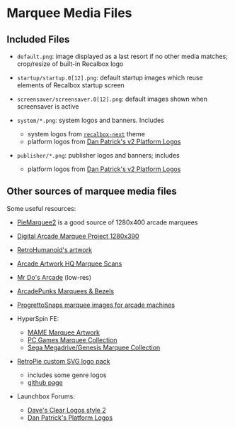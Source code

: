 # Marquee Media Files

## Included Files

- `default.png`: image displayed as a last resort if no other media matches; crop/resize of built-in Recalbox logo

- `startup/startup.0[12].png`: default startup images which reuse elements of Recalbox startup screen

- `screensaver/screensaver.0[12].png`: default images shown when screensaver is active

- `system/*.png`: system logos and banners. Includes
    - system logos from [`recalbox-next`](https://gitlab.com/recalbox/recalbox-themes/-/tree/master/themes/recalbox-next) theme
    - platform logos from [Dan Patrick's v2 Platform Logos](https://archive.org/details/console-logos-professionally-redrawn-plus-official-versions)

- `publisher/*.png`: publisher logos and banners; includes
    - platform logos from [Dan Patrick's v2 Platform Logos](https://archive.org/details/console-logos-professionally-redrawn-plus-official-versions)



## Other sources of marquee media files

Some useful resources:

- [PieMarquee2](https://github.com/losernator/PieMarquee2/tree/main/marquee) is a good source of 1280x400 arcade marquees

- [Digital Arcade Marquee Project 1280x390](https://github.com/jdotfite/DigitalArcadeMarqueeProject-1280x390)

- [RetroHumanoid's artwork](https://retrohumanoid.weebly.com/downloads.html)

- [Arcade Artwork HQ Marquee Scans](https://www.arcadeartwork.org/index.php?/category/37)

- [Mr Do's Arcade](https://mrdo.mameworld.info/mame_artwork_ingame.php) (low-res)

- [ArcadePunks Marquees & Bezels](https://www.arcadepunks.com/marquees-digital-marquees-cab-2/)

- [ProgrettoSnaps marquee images for arcade machines](https://www.progettosnaps.net/marquees/)

- HyperSpin FE:
    - [MAME Marquee Artwork](https://hyperspin-fe.com/files/file/13379-mame-marquee-artwork/)
    - [PC Games Marquee Collection](https://hyperspin-fe.com/files/file/19937-pc-games-marquee-collection/)
    - [Sega Megadrive/Genesis Marquee Collection](https://hyperspin-fe.com/files/file/19912-sega-megadrivegenesis-marquee-collection/)


- [RetroPie custom SVG logo pack](https://retropie.org.uk/forum/topic/3226/es-custom-svg-logo-pack-includes-specific-mame-logos)
	- includes some genre logos
	- [github page](https://github.com/UDb23/rpie-custom)

- Launchbox Forums:
    - [Dave's Clear Logos style 2](https://forums.launchbox-app.com/files/file/787-daves-clear-logos-style-2zip/)
    - [Dan Patrick's Platform Logos](https://forums.launchbox-app.com/files/file/3402-v2-platform-logos-professionally-redrawn-official-versions-new-bigbox-defaults/)
  